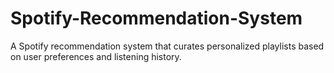 # Spotify-Recommendation-System
A Spotify recommendation system that curates personalized playlists based on user preferences and listening history.

